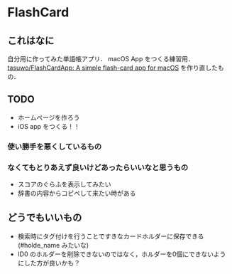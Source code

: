 # FlashCard

## これはなに

自分用に作ってみた単語帳アプリ．
macOS App をつくる練習用．
[tasuwo/FlashCardApp: A simple flash-card app for macOS](https://github.com/tasuwo/FlashCardApp) を作り直したもの．

## TODO

- ホームページを作ろう
- iOS app をつくる！！

### 使い勝手を悪くしているもの

### なくてもとりあえず良いけどあったらいいなと思うもの

- スコアのぐらふを表示してみたい
- 辞書の内容からコピペして来たい時がある

## どうでもいいもの

- 検索時にタグ付けを行うことですきなカードホルダーに保存できる(#holde_name みたいな)
- ID0 のホルダーを削除できないのではなく，ホルダーを0個にできないようにした方が良いかも？
